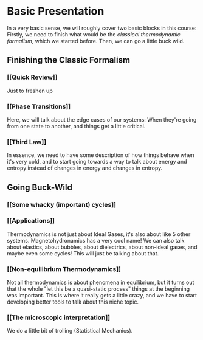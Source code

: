 # Basic Presentation
In a very basic sense, we will roughly cover two basic blocks in this course: Firstly, we need to finish what would be the *classical thermodynamic formalism*, which we started before. Then, we can go a little buck wild.

## Finishing the Classic Formalism
### [[Quick Review]]
Just to freshen up

### [[Phase Transitions]]
Here, we will talk about the edge cases of our systems: When they're going from one state to another, and things get a little critical.

### [[Third Law]]
In essence, we need to have some description of how things behave when it's very cold, and to start going towards a way to talk about energy and entropy instead of changes in energy and changes in entropy.

## Going Buck-Wild

### [[Some whacky (important) cycles]]

### [[Applications]]
Thermodynamics is not just about Ideal Gases, it's also about like 5 other systems. Magnetohydronamics has a very cool name! We can also talk about elastics, about bubbles, about dielectrics, about non-ideal gases, and maybe even some cycles! This will just be talking about that.

### [[Non-equilibrium Thermodynamics]]
Not all thermodynamics is about phenomena in equilibrium, but it turns out that the whole "let this be a quasi-static process" things at the beginning was important. This is where it really gets a little crazy, and we have to start developing better tools to talk about this niche topic.

### [[The microscopic interpretation]]
We do a little bit of trolling (Statistical Mechanics).